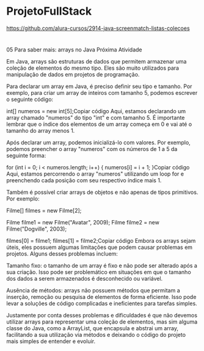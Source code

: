 # ProjetoFullStack
https://github.com/alura-cursos/2914-java-screenmatch-listas-colecoes
#
05
Para saber mais: arrays no Java
 Próxima Atividade

Em Java, arrays são estruturas de dados que permitem armazenar uma coleção de elementos do mesmo tipo. Eles são muito utilizados para manipulação de dados em projetos de programação.

Para declarar um array em Java, é preciso definir seu tipo e tamanho. Por exemplo, para criar um array de inteiros com tamanho 5, podemos escrever o seguinte código:

int[] numeros = new int[5];Copiar código
Aqui, estamos declarando um array chamado "numeros" do tipo "int" e com tamanho 5. É importante lembrar que o índice dos elementos de um array começa em 0 e vai até o tamanho do array menos 1.

Após declarar um array, podemos inicializá-lo com valores. Por exemplo, podemos preencher o array "numeros" com os números de 1 a 5 da seguinte forma:

for (int i = 0; i < numeros.length; i++) {
    numeros[i] = i + 1;
}Copiar código
Aqui, estamos percorrendo o array "numeros" utilizando um loop for e preenchendo cada posição com seu respectivo índice mais 1.

Também é possível criar arrays de objetos e não apenas de tipos primitivos. Por exemplo:

Filme[] filmes = new Filme[2];

Filme filme1 = new Filme("Avatar", 2009);
Filme filme2 = new Filme("Dogville", 2003);

filmes[0] = filme1;
filmes[1] = filme2;Copiar código
Embora os arrays sejam úteis, eles possuem algumas limitações que podem causar problemas em projetos. Alguns desses problemas incluem:

Tamanho fixo: o tamanho de um array é fixo e não pode ser alterado após a sua criação. Isso pode ser problemático em situações em que o tamanho dos dados a serem armazenados é desconhecido ou variável.

Ausência de métodos: arrays não possuem métodos que permitam a inserção, remoção ou pesquisa de elementos de forma eficiente. Isso pode levar a soluções de código complicadas e ineficientes para tarefas simples.

Justamente por conta desses problemas e dificuldades é que não devemos utilizar arrays para representar uma coleção de elementos, mas sim alguma classe do Java, como a ArrayList, que encapsula e abstrai um array, facilitando a sua utilização via métodos e deixando o código do projeto mais simples de entender e evoluir.

